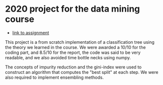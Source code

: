 # 2020 project for the data mining course
* [link to assignment](http://www.cs.uu.nl/docs/vakken/mdm/assignment1-2020.pdf)

This project is a from scratch implementation of a classification tree using
the theory we learned in the course. We were awarded a 10/10 for the coding
part, and 8.5/10 for the report, the code was said to be very readable, and we
also avoided time bottle necks using numpy.

The concepts of impurity reduction and the gini-index were used to construct an
algorithm that computes the "best split" at each step. We were also required to
implement ensembling methods.
